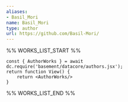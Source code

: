 ```yaml
---
aliases:
- Basil_Mori
name: Basil_Mori
type: author
url: https://github.com/Basil-Mori/
---
```



%% WORKS_LIST_START %%

```datacorejsx
const { AuthorWorks } = await dc.require('basement/datacore/authors.jsx');
return function View() {
    return <AuthorWorks/>
}
```
%% WORKS_LIST_END %%